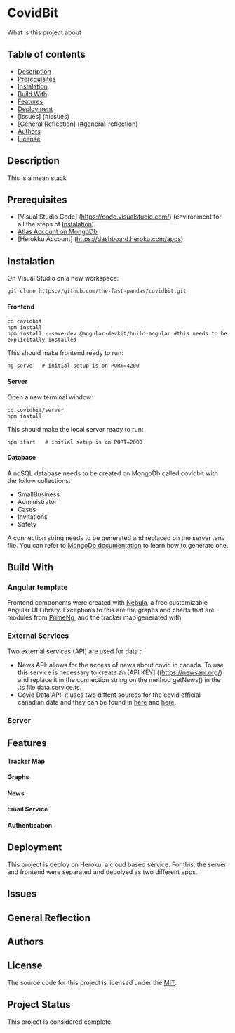 # CovidBit

What is this project about

## Table of contents
* [Description](#description)
* [Prerequisites](#prerequisites)
* [Instalation](#instalation)
* [Build With](#build-with)
* [Features](#features)
* [Deployment](#deployment)
* [Issues] (#issues)
* [General Reflection] (#general-reflection)
* [Authors](#authors)
* [License](#license)

## Description

This is a mean stack

## Prerequisites

* [Visual Studio Code] (https://code.visualstudio.com/) (environment for all the steps of [Instalation](#instalation))
* [Atlas Account on MongoDb](https://docs.atlas.mongodb.com/getting-started/)
* [Herokku Account] (https://dashboard.heroku.com/apps)

## Instalation 

On Visual Studio on a new workspace:

```
git clone https://github.com/the-fast-pandas/covidbit.git
```

#### Frontend

```
cd covidbit
npm install
npm install --save-dev @angular-devkit/build-angular #this needs to be explicitally installed
```

This should make frontend ready to run:

```
ng serve   # initial setup is on PORT=4200
```

#### Server

Open a new terminal window:

```
cd covidbit/server
npm install
```

This should make the local server ready to run:

```
npm start   # initial setup is on PORT=2000
```

#### Database

A noSQL database needs to be created on MongoDb called covidbit with the follow collections:

* SmallBusiness
* Administrator
* Cases
* Invitations
* Safety

A connection string needs to be generated and replaced on the server .env file. You can refer to [MongoDb documentation](https://docs.mongodb.com/guides/server/drivers/) to learn how to generate one.

## Build With 

### Angular template

Frontend components were created with [Nebula](https://akveo.github.io/nebular/), a free customizable Angular UI Library. Exceptions to this are the graphs and charts that are modules from [PrimeNg](https://www.primefaces.org/primeng/), and the tracker map generated with 

### External Services

Two external services (API) are used for data :

* News API: allows for the access of news about covid in canada. To use this service is necessary to create an [API KEY] ((https://newsapi.org/) and replace it in the connection string on the method getNews() in the .ts file data.service.ts.
* Covid Data API: it uses two diffent sources for the covid official canadian data and they can be found in [here](https://api.covid19tracker.ca/docs/1.0/overview) and [here](https://opencovid.ca/api/).  

### Server


## Features

#### Tracker Map
#### Graphs
#### News
#### Email Service
#### Authentication

## Deployment

This project is deploy on Heroku, a cloud based service. For this, the server and frontend were separated and depolyed as two different apps.   


## Issues 


## General Reflection


## Authors

## License
The source code for this project is licensed under the [MIT](https://choosealicense.com/licenses/mit/).

## Project Status

This project is considered complete.
